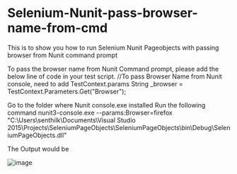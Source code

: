 # Selenium-Nunit-pass-browser-name-from-cmd
This is to show you how to run Selenium Nunit Pageobjects with passing browser from Nunit command prompt

To pass the browser name from Nunit Command prompt, please add the below line of code in your test script.
//To pass Browser Name from Nunit console, need to add TestContext.params
        String _browser = TestContext.Parameters.Get("Browser");

Go to the folder where Nunit console.exe installed
Run the following command 
nunit3-console.exe --params:Browser=firefox "C:\Users\senthilk\Documents\Visual Studio 2015\Projects\SeleniumPageObjects\SeleniumPageObjects\bin\Debug\SeleniumPageObjects.dll"

The Output would be 

![image](https://user-images.githubusercontent.com/26564112/115143091-5c112500-a099-11eb-9604-d8f77c84e2be.png)
